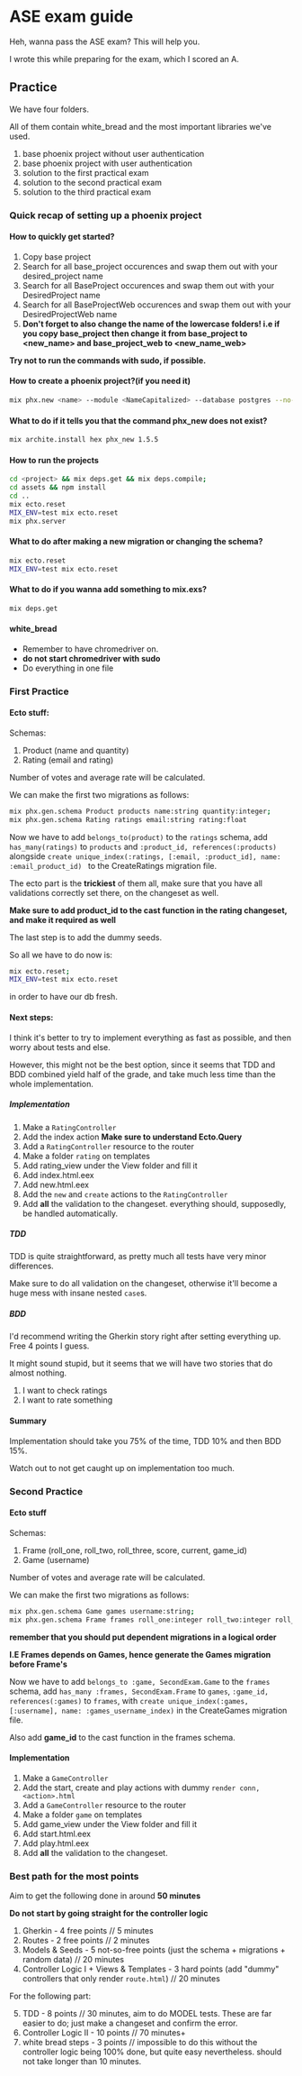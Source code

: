 # ASE exam guide

Heh, wanna pass the ASE exam? This will help you.

I wrote this while preparing for the exam, which I scored an A.

## Practice

We have four folders.

All of them contain white_bread and the most important libraries we've used.

1. base phoenix project without user authentication
2. base phoenix project with user authentication
3. solution to the first practical exam
4. solution to the second practical exam
5. solution to the third practical exam

### Quick recap of setting up a phoenix project

#### How to quickly get started?

1. Copy base project
2. Search for all base_project occurences and swap them out with your desired_project name
3. Search for all BaseProject occurences and swap them out with your DesiredProject name
4. Search for all BaseProjectWeb occurences and swap them out with your DesiredProjectWeb name
5. **Don't forget to also change the name of the lowercase folders! i.e if you copy base_project then change it from base_project to <new_name> and base_project_web to <new_name_web>**

**Try not to run the commands with sudo, if possible.**

#### How to create a phoenix project?(if you need it)

``` sh
mix phx.new <name> --module <NameCapitalized> --database postgres --no-dashboard
```

#### What to do if it tells you that the command phx_new does not exist?

``` sh
mix archite.install hex phx_new 1.5.5
```

#### How to run the projects

``` sh
cd <project> && mix deps.get && mix deps.compile;
cd assets && npm install
cd ..
mix ecto.reset
MIX_ENV=test mix ecto.reset
mix phx.server

```

#### What to do after making a new migration or changing the schema?

``` sh
mix ecto.reset
MIX_ENV=test mix ecto.reset
```

#### What to do if you wanna add something to mix.exs?

``` sh
mix deps.get
```

#### white_bread

* Remember to have chromedriver on.
* **do not start chromedriver with sudo**
* Do everything in one file

### First Practice

#### Ecto stuff:

Schemas:

1. Product (name and quantity)
2. Rating (email and rating)

Number of votes and average rate will be calculated.

We can make the first two migrations as follows:

``` sh
mix phx.gen.schema Product products name:string quantity:integer;
mix phx.gen.schema Rating ratings email:string rating:float

```

Now we have to add `belongs_to(product)` to the `ratings` schema, add `has_many(ratings)` to `products` and `:product_id, references(:products)` alongside `create unique_index(:ratings, [:email, :product_id], name: :email_product_id)
` to the CreateRatings migration file.

The ecto part is the **trickiest** of them all, make sure that you have all validations correctly set there, on the changeset as well.

**Make sure to add product_id to the cast function in the rating changeset, and make it required as well**

The last step is to add the dummy seeds.

So all we have to do now is:

``` sh
mix ecto.reset;
MIX_ENV=test mix ecto.reset
```

in order to have our db fresh.

#### Next steps:

I think it's better to try to implement everything as fast as possible, and then worry about tests and else.

However, this might not be the best option, since it seems that TDD and BDD combined yield half of the grade, and take much less time than the whole implementation.

##### Implementation

1. Make a `RatingController`
2. Add the index action **Make sure to understand Ecto.Query**
3. Add a `RatingController` resource to the router
4. Make a folder `rating` on templates
5. Add rating_view under the View folder and fill it
6. Add index.html.eex
7. Add new.html.eex
8. Add the `new` and `create` actions to the `RatingController`
9. Add **all** the validation to the changeset. everything should, supposedly, be handled automatically.

##### TDD

TDD is quite straightforward, as pretty much all tests have very minor differences.

Make sure to do all validation on the changeset, otherwise it'll become a huge mess with insane nested `case`s.

##### BDD

I'd recommend writing the Gherkin story right after setting everything up. Free 4 points I guess.

It might sound stupid, but it seems that we will have two stories that do almost nothing.

1. I want to check ratings
2. I want to rate something

#### Summary

Implementation should take you 75% of the time, TDD 10% and then BDD 15%.

Watch out to not get caught up on implementation too much.


### Second Practice

#### Ecto stuff

Schemas:

1. Frame (roll_one, roll_two, roll_three, score, current, game_id)
2. Game (username)

Number of votes and average rate will be calculated.

We can make the first two migrations as follows:

``` sh
mix phx.gen.schema Game games username:string;
mix phx.gen.schema Frame frames roll_one:integer roll_two:integer roll_three:integer score:integer current:integer

```

**remember that you should put dependent migrations in a logical order**

**I.E Frames depends on Games, hence generate the Games migration before Frame's**

Now we have to add `belongs_to :game, SecondExam.Game` to the `frames` schema, add `has_many :frames, SecondExam.Frame` to `games`, `:game_id, references(:games)` to `frames`, with `create unique_index(:games, [:username], name: :games_username_index)` in the CreateGames migration file.

Also add **game_id** to the cast function in the frames schema.

#### Implementation

1. Make a `GameController`
2. Add the start, create and play actions with dummy `render conn, <action>.html`
3. Add a `GameController` resource to the router
4. Make a folder `game` on templates
5. Add game_view under the View folder and fill it
6. Add start.html.eex
7. Add play.html.eex
9. Add **all** the validation to the changeset. 

### Best path for the most points

Aim to get the following done in around **50 minutes**

**Do not start by going straight for the controller logic**

1. Gherkin - 4 free points // 5 minutes
2. Routes - 2 free points // 2 minutes
3. Models & Seeds - 5 not-so-free points (just the schema + migrations + random data) // 20 minutes
4. Controller Logic I + Views & Templates - 3 hard points (add "dummy" controllers that only render `route.html`)  // 20 minutes

For the following part:

5. TDD - 8 points // 30 minutes, aim to do MODEL tests. These are far easier to do; just make a changeset and confirm the error.
6. Controller Logic II - 10 points // 70 minutes+
7. white bread steps - 3 points // impossible to do this without the controller logic being 100% done, but quite easy nevertheless. should not take longer than 10 minutes.
